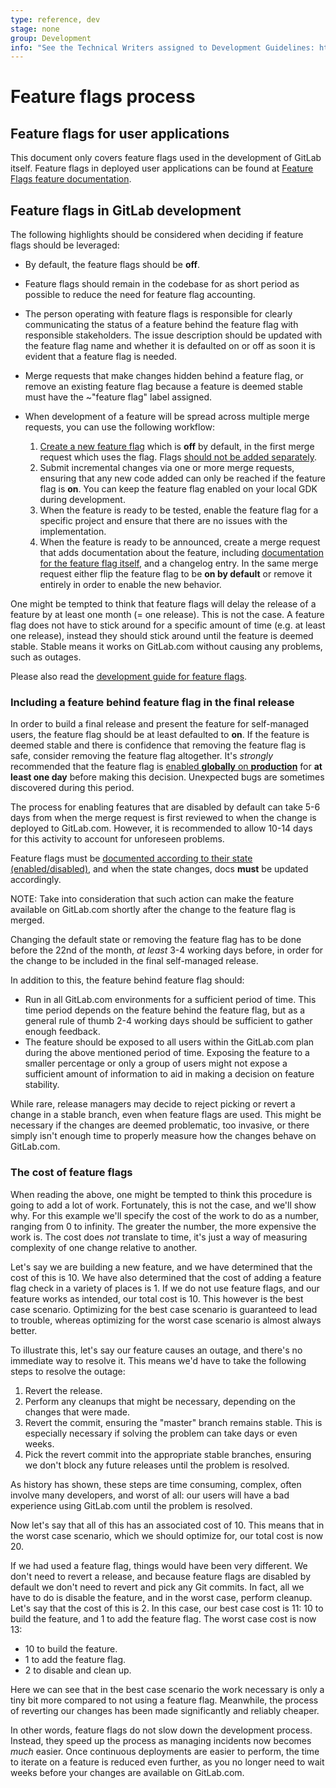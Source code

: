 ```yaml
---
type: reference, dev
stage: none
group: Development
info: "See the Technical Writers assigned to Development Guidelines: https://about.gitlab.com/handbook/engineering/ux/technical-writing/#assignments-to-development-guidelines"
---
```


# Feature flags process

## Feature flags for user applications

This document only covers feature flags used in the development of GitLab
itself. Feature flags in deployed user applications can be found at
[Feature Flags feature documentation](../../operations/feature_flags.md).

## Feature flags in GitLab development

The following highlights should be considered when deciding if feature flags
should be leveraged:

- By default, the feature flags should be **off**.
- Feature flags should remain in the codebase for as short period as possible
  to reduce the need for feature flag accounting.
- The person operating with feature flags is responsible for clearly communicating
  the status of a feature behind the feature flag with responsible stakeholders. The
  issue description should be updated with the feature flag name and whether it is
  defaulted on or off as soon it is evident that a feature flag is needed.
- Merge requests that make changes hidden behind a feature flag, or remove an
  existing feature flag because a feature is deemed stable must have the
  ~"feature flag" label assigned.
- When development of a feature will be spread across multiple merge
  requests, you can use the following workflow:

  1. [Create a new feature flag](development.md#create-a-new-feature-flag)
     which is **off** by default, in the first merge request which uses the flag.
     Flags [should not be added separately](development.md#risk-of-a-broken-master-main-branch).
  1. Submit incremental changes via one or more merge requests, ensuring that any
     new code added can only be reached if the feature flag is **on**.
     You can keep the feature flag enabled on your local GDK during development.
  1. When the feature is ready to be tested, enable the feature flag for
     a specific project and ensure that there are no issues with the implementation.
  1. When the feature is ready to be announced, create a merge request that adds
     documentation about the feature, including [documentation for the feature flag itself](../documentation/feature_flags.md),
     and a changelog entry. In the same merge request either flip the feature flag to
     be **on by default** or remove it entirely in order to enable the new behavior.

One might be tempted to think that feature flags will delay the release of a
feature by at least one month (= one release). This is not the case. A feature
flag does not have to stick around for a specific amount of time
(e.g. at least one release), instead they should stick around until the feature
is deemed stable. Stable means it works on GitLab.com without causing any
problems, such as outages.

Please also read the [development guide for feature flags](development.md).


### Including a feature behind feature flag in the final release

In order to build a final release and present the feature for self-managed
users, the feature flag should be at least defaulted to **on**. If the feature
is deemed stable and there is confidence that removing the feature flag is safe,
consider removing the feature flag altogether. It's _strongly_ recommended that
the feature flag is [enabled **globally** on **production**](controls.md#enabling-a-feature-for-gitlabcom) for **at least one day**
before making this decision. Unexpected bugs are sometimes discovered during this period.

The process for enabling features that are disabled by default can take 5-6 days
from when the merge request is first reviewed to when the change is deployed to
GitLab.com. However, it is recommended to allow 10-14 days for this activity to
account for unforeseen problems.

Feature flags must be [documented according to their state (enabled/disabled)](../documentation/feature_flags.md),
and when the state changes, docs **must** be updated accordingly.

NOTE:
Take into consideration that such action can make the feature available on
GitLab.com shortly after the change to the feature flag is merged.

Changing the default state or removing the feature flag has to be done before
the 22nd of the month, _at least_ 3-4 working days before, in order for the change
to be included in the final self-managed release.

In addition to this, the feature behind feature flag should:

- Run in all GitLab.com environments for a sufficient period of time. This time
  period depends on the feature behind the feature flag, but as a general rule of
  thumb 2-4 working days should be sufficient to gather enough feedback.
- The feature should be exposed to all users within the GitLab.com plan during
  the above mentioned period of time. Exposing the feature to a smaller percentage
  or only a group of users might not expose a sufficient amount of information to aid in
  making a decision on feature stability.

While rare, release managers may decide to reject picking or revert a change in
a stable branch, even when feature flags are used. This might be necessary if
the changes are deemed problematic, too invasive, or there simply isn't enough
time to properly measure how the changes behave on GitLab.com.

### The cost of feature flags

When reading the above, one might be tempted to think this procedure is going to
add a lot of work. Fortunately, this is not the case, and we'll show why. For
this example we'll specify the cost of the work to do as a number, ranging from
0 to infinity. The greater the number, the more expensive the work is. The cost
does _not_ translate to time, it's just a way of measuring complexity of one
change relative to another.

Let's say we are building a new feature, and we have determined that the cost of
this is 10. We have also determined that the cost of adding a feature flag check
in a variety of places is 1. If we do not use feature flags, and our feature
works as intended, our total cost is 10. This however is the best case scenario.
Optimizing for the best case scenario is guaranteed to lead to trouble, whereas
optimizing for the worst case scenario is almost always better.

To illustrate this, let's say our feature causes an outage, and there's no
immediate way to resolve it. This means we'd have to take the following steps to
resolve the outage:

1. Revert the release.
1. Perform any cleanups that might be necessary, depending on the changes that
   were made.
1. Revert the commit, ensuring the "master" branch remains stable. This is
   especially necessary if solving the problem can take days or even weeks.
1. Pick the revert commit into the appropriate stable branches, ensuring we
   don't block any future releases until the problem is resolved.

As history has shown, these steps are time consuming, complex, often involve
many developers, and worst of all: our users will have a bad experience using
GitLab.com until the problem is resolved.

Now let's say that all of this has an associated cost of 10. This means that in
the worst case scenario, which we should optimize for, our total cost is now 20.

If we had used a feature flag, things would have been very different. We don't
need to revert a release, and because feature flags are disabled by default we
don't need to revert and pick any Git commits. In fact, all we have to do is
disable the feature, and in the worst case, perform cleanup. Let's say that
the cost of this is 2. In this case, our best case cost is 11: 10 to build the
feature, and 1 to add the feature flag. The worst case cost is now 13:

- 10 to build the feature.
- 1 to add the feature flag.
- 2 to disable and clean up.

Here we can see that in the best case scenario the work necessary is only a tiny
bit more compared to not using a feature flag. Meanwhile, the process of
reverting our changes has been made significantly and reliably cheaper.

In other words, feature flags do not slow down the development process. Instead,
they speed up the process as managing incidents now becomes _much_ easier. Once
continuous deployments are easier to perform, the time to iterate on a feature
is reduced even further, as you no longer need to wait weeks before your changes
are available on GitLab.com.
